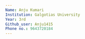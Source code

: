 ```yaml
---
Name: Anju Kumari
Institution: Galgotias University
Year: 3rd
Github_user: Anju1415
Phone no.: 9643720184
---
```



